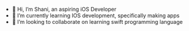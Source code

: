 - 👋 Hi, I’m Shani, an aspiring iOS Developer
- 🌱 I’m currently learning IOS development, specifically making apps
- 💞️ I’m looking to collaborate on learning swift programming language

<!---
ShaniDan/ShaniDan is a ✨ special ✨ repository because its `README.md` (this file) appears on your GitHub profile.
You can click the Preview link to take a look at your changes.
--->
